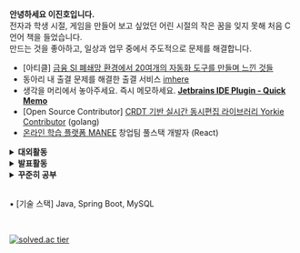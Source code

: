 <b> 안녕하세요 이진호입니다. </b> <br>
전자과 학생 시절, 게임을 만들어 보고 싶었던 어린 시절의 작은 꿈을 잊지 못해 처음 C언어 책을 들었습니다. <br> 
만드는 것을 좋아하고, 일상과 업무 중에서 주도적으로 문제를 해결합니다.
  * \[아티클] [금융 SI 폐쇄망 환경에서 20여개의 자동화 도구를 만들며 느낀 것들](https://dwaejinho.tistory.com/entry/%EA%B8%88%EC%9C%B5-SI%EC%97%90%EC%84%9C-%EB%8B%A4%EC%96%91%ED%95%9C-%EC%9E%90%EB%8F%99%ED%99%94-%EB%8F%84%EA%B5%AC%EB%A5%BC-%EB%8F%84%EC%9E%85%ED%95%98%EB%A9%B0-%EB%8A%90%EB%82%80-%EC%A0%90%EB%93%A4-%EC%9E%91%EC%84%B1%EC%A4%91)
  * 동아리 내 출결 문제를 해결한 출결 서비스 [imhere](imhere.im)
  * 생각을 머리에서 놓아주세요. 즉시 메모하세요. [**Jetbrains IDE Plugin - Quick Memo**](https://github.com/binary-ho/quick-memo)
  * [Open Source Contributor] [CRDT 기반 실시간 동시편집 라이브러리 Yorkie Contributor](https://github.com/yorkie-team) (golang)
  * [온라인 학습 플랫폼 MANEE](https://maneestudy.com) 창업팀 풀스택 개발자 (React)

<details>
<summary> 
  <b> 대외활동 </b> 
</summary>

<br>

**다양한 개발자를 만나 이야기를 듣는 것을 좋아합니다.**
  * \[OSSCA] Open Source Contribution Academny Team Yorkie 리드멘티, 멘토, 특별상 <br>
  * \[강사] [GDSC Hongik 웹 스터디 강사](https://www.youtube.com/live/KpxVNBJ9UDw?t=1492s) </b> <br>
  * \[개발 동아리] 개발 동아리 디프만 14기 [**인생 계획 서비스 반디부디**](www.bandiboodi.com) Backend 우수상 (Kotlin, Spring Boot) <br>
  * \[멘토링] [모던 자바인 액션 스터디 멘토](https://github.com/gdg-hongik-univ/2023-2-OC-Java-Study)

<br>

</details>

<details>
<summary> 
  <b> 발표활동 </b> 
</summary>

<br>

**더 쉽고 더 재밌게 전하기 위해 노력합니다.**

  * [**Notion과 Figma는 어떻게 실시간 동시 편집이 가능할까?** (CRDT와 실시간 동시 편집)](https://www.notion.so/binary-ho/Notion-Figma-146df1791b99803b8588c1708bae87d1)
  * [**객체지향 - 디미터 법칙 : https://bit.ly/4cSPhAW**](https://bit.ly/4cSPhAW)
  * [**Lamda & Stream - 도입 배경 부터 최적화 전략까지 : https://bit.ly/4cOrQZI**](https://bit.ly/4cOrQZI)
  * [<b> A* And θ* Algorithm : https://bit.ly/4cTEsi4 </b>](https://bit.ly/4cTEsi4)
  * [**모던 자바 인 액션 멘토링**](https://github.com/GDSC-Hongik/2023-2-OC-Java-Study)
  * [GDSC Hongik 웹 스터디 강의](https://www.youtube.com/live/KpxVNBJ9UDw?t=1492s)

<br>

</details>

<details>
<summary> 
  <b> 꾸준히 공부 </b> 
</summary>

  * [TIL](https://github.com/binary-ho/TIL-public)
  * [10000-Bagger 주니어 FE/BE 개발자 스터디](https://github.com/10000-Bagger/free-topic-study)
  * [기술 블로그](https://dwaejinho.tistory.com/)
  * 알고리즘 좋아
    * [다양한 자료구조와 알고리즘 탐구...](https://github.com/binary-ho/Algorithm-and-Data-Structure)
    * golang으로 구현해본 다양한 자료구조들.. [golang-data-structure](https://github.com/binary-ho/golang-data-structure)

<br>

</details>

<br> 

▪️ \[기술 스택] Java, Spring Boot, MySQL </b> <br>

<br>

[![solved.ac tier](http://mazassumnida.wtf/api/v2/generate_badge?boj=dfghcvb11)](https://solved.ac/profile/dfghcvb11) 

<!-- <details>
<summary> 
  <b> 1. 프로젝트 활동 </b> 
</summary>

<br> 

<b> 1.1 GDSC Hongik의 출석 및 과제물 공유 서비스 I'm here </b> 

- <b> 문제 </b> : 교내의 개발 입문자를 위한 인프라 부족 문제를 해결하기 위해 무료 강의를 개설했습니다. 
처음 20명의 신청 인원을 예상하며 강의를 준비했지만, 실제론 140명의 신청자가 몰렸고, 동아리 내부적으로 강의 출결 관리와 과제물 관리에 대한 고민이 있었습니다. 
- <b> 해결 </b> : 이 문제를 해결하기 위해 직접 출석 서비스를 구현하였습니다.  매 학기 수백명이 이용 중이며, 끊임 없이 리팩토링을 진행중입니다.
<b> 주변의 문제를 주도적으로 해결하기 위해 노력합니다. </b>


- 웹 사이트 : [I'm here 바로가기 - imhere.im](https://imhere.im) <br> 프론트엔드, 백엔드, 배포 담당 <br> 
- 리포지토리 : [I'm here server 레포지토리](https://github.com/binary-ho/imhere-server)

- <img src="https://img.shields.io/badge/springboot-6DB33F?style=for-the-badge&logo=springboot&logoColor=white"> <img src="https://img.shields.io/badge/java-007396?style=for-the-badge&logo=Java&logoColor=white"> <img src="https://img.shields.io/badge/postgresql-4169E1?style=for-the-badge&logo=postgresql&logoColor=white"> <img src="https://img.shields.io/badge/redis-DC382D?style=for-the-badge&logo=redis&logoColor=white">

  
- <img src="https://img.shields.io/badge/amazon ec2-FF9900?style=for-the-badge&logo=amazonec2&logoColor=black"> <img src="https://img.shields.io/badge/amazonrds-527FFF?style=for-the-badge&logo=amazonrds&logoColor=white"> <img src="https://img.shields.io/badge/amazon s3-569A31?style=for-the-badge&logo=amazons3&logoColor=white">


<b> 2. 온라인 학습 플랫폼의 정석 MANEE </b>


</details>

<details>
<summary>  <b> 지식을 나누기 위해 노력합니다. </b> </summary>

<br>

### 강사 및 세미나 발표 활동

홍익대학교의 부족한 개발 인프라를 개선하기 위해 GDSC Hongik에 첫 맴버로 참여했습니다 <br>
혼자 공부하는 것의 어려움을 잘 아는 만큼, 개발 입문지를 위한 다양한 활동을 했고, 개발 지식의 공유의 장을 만들기 위해 노력했습니다. <br>


<b> 1. GDSC 웹 프로그래밍 스터디 강사 </b>

- [**강의 영상 유튜브 링크 : https://bit.ly/3x2lqpC**](https://bit.ly/3x2lqpC)
- **140명을 대상으로 한 학기 동안 강의했습니다**
- 평균 90% 이상의 최고 참여율
- 단순한 문법 사용법이 아닌 근본적인 원리와 도입 배경에 초점. 매주 익명 피드백으로 강의 개선

<br>

<b> 2. 발표 및 멘토링 활동 </b>

<br>

- [**Notion과 Figma는 어떻게 실시간 동시 편집이 가능할까?** (CRDT와 실시간 동시 편집)](https://www.notion.so/binary-ho/Notion-Figma-146df1791b99803b8588c1708bae87d1)
- [**객체지향 - 디미터 법칙 : https://bit.ly/4cSPhAW**](https://bit.ly/4cSPhAW)
- [**Lamda & Stream - 도입 배경 부터 최적화 전략까지 : https://bit.ly/4cOrQZI**](https://bit.ly/4cOrQZI)
- [<b> A* And θ* Algorithm : https://bit.ly/4cTEsi4 </b>](https://bit.ly/4cTEsi4)
- [**모던 자바 인 액션 멘토링**](https://github.com/GDSC-Hongik/2023-2-OC-Java-Study)

<br> 

</details>

<details>
<summary> <b>  자바를 좋아합니다 </b> </summary>

<br>

- [**블로그 작성 자바 글 모음**](https://dwaejinho.tistory.com/tag/Java)
- [**이펙티브 자바 스터디**](https://github.com/binary-ho/TIL-public/tree/main/Effective%20Java)
- [**모던 자바인 액션 스터디**](https://github.com/GDSC-Hongik/2023-2-OC-Java-Study)

<br> 

</details>

<details>
<summary> <b>  자료구조와 알고리즘을 좋아합니다 </b> </summary>

<br>

- [발표 : CRDT와 실시간 동시 편집](https://www.notion.so/binary-ho/Notion-Figma-146df1791b99803b8588c1708bae87d1)
- [<b> 발표 : A*와 θ* 알고리즘 : https://bit.ly/4cTEsi4 </b>](https://bit.ly/4cTEsi4)
- [**글 : Red-Black Tree의 연산 과정과 Java Util 구현 코드로 이해하기 https://bit.ly/3U93GSr**](https://dwaejinho.tistory.com/entry/Java-Red-Black-Tree%EC%9D%98-%EC%97%B0%EC%82%B0-%EA%B3%BC%EC%A0%95%EA%B3%BC-Java-Util%EC%97%90%EC%84%9C%EC%9D%98-%EA%B5%AC%ED%98%84#1.%20Red-Black%20Tree%EB%9E%80-1)
- [**글 : B+Tree 연산 과정 코드로 이해하기 https://bit.ly/3vxi8Kn**](https://bit.ly/3vxi8Kn)
- [**자료구조 알고리즘 개념 및 코드 정리 : https://github.com/binary-ho/Algorithm-and-Data-Structure**](https://github.com/binary-ho/Algorithm-and-Data-Structure)
- **Samsung dx winter S/W algorithm Course (2021/12 ~ 2022/2)**
- <b> **BOJ** </b> <br>
[![solved.ac tier](http://mazassumnida.wtf/api/v2/generate_badge?boj=dfghcvb11)](https://solved.ac/profile/dfghcvb11)   <br> <br>

<br> 

</details>

<!--

<details>
<summary> <b> Five Night's At Jinho's (카피 게임) </b> </summary>

- <b> 카피 게임 [<U>Five Night's At Jinho's</U>](https://github.com/binary-ho/Five-Nights-at-Jinho-s) (20/10/18 \~ 20/11/25) </b>

  
- <img src="https://user-images.githubusercontent.com/71186266/157548182-4fa76d1f-b31b-4059-97a5-d0a077fcd1cd.png" width=60%>
- 유명 공포 게임 Five Night's At Freddy's의 카피 게임
- 코드를 찾아보지 않고, 다회의 플레이로 직접 비슷한 플레이 구현
- <img src="https://img.shields.io/badge/C Sharp-239120?style=for-the-badge&logo=c sharp&logoColor=white"> <img src="https://img.shields.io/badge/Unity 3D-181717?style=for-the-badge&logo=unity&logoColor=white">
</details>

<br/><br/>


- 아이콘 검색 사이트: https://simpleicons.org/

<p>
    <img src="https://github-readme-stats.vercel.app/api/top-langs/?username=binary-ho&layout=compact&theme=cobalt"/>
</p>

--->
